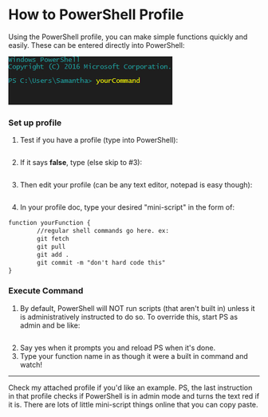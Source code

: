 # How to PowerShell Profile
Using the PowerShell profile, you can make simple functions quickly and easily. These can be entered directly into PowerShell:

![command](psFunction.PNG)

### Set up profile
1. Test if you have a profile (type into PowerShell):

```Test-path $profile
```
2. If it says **false**, type (else skip to #3):

```New-item –type file –force $profile
```
3. Then edit your profile (can be any text editor, notepad is easy though):

```Notepad $profile
```
4. In your profile doc, type your desired "mini-script" in the form of:

```
function yourFunction {
        //regular shell commands go here. ex:
        git fetch
        git pull
        git add .
        git commit -m "don't hard code this"
}
```

### Execute Command
1. By default, PowerShell will NOT run scripts (that aren't built in) unless it is administratively instructed to do so. To override this, start PS as admin and be like:

```Set-ExecutionPolicy RemoteSigned
```
2. Say yes when it prompts you and reload PS when it's done.
3. Type your function name in as though it were a built in command and watch!
---
Check my attached profile if you'd like an example. PS, the last instruction in that profile checks if PowerShell is in admin mode and turns the text red if it is. There are lots of little mini-script things online that you can copy paste.
